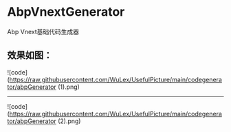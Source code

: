 # AbpVnextGenerator
Abp Vnext基础代码生成器

## 效果如图：
![code](https://raw.githubusercontent.com/WuLex/UsefulPicture/main/codegenerator/abpGenerator (1).png)

-------

![code](https://raw.githubusercontent.com/WuLex/UsefulPicture/main/codegenerator/abpGenerator (2).png)

